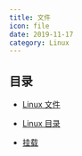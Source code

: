 ```yaml
---
title: 文件
icon: file
date: 2019-11-17
category: Linux
---
```


## 目录

- [Linux 文件](file.md)

- [Linux 目录](dir.md)

- [挂载](mount.md)
